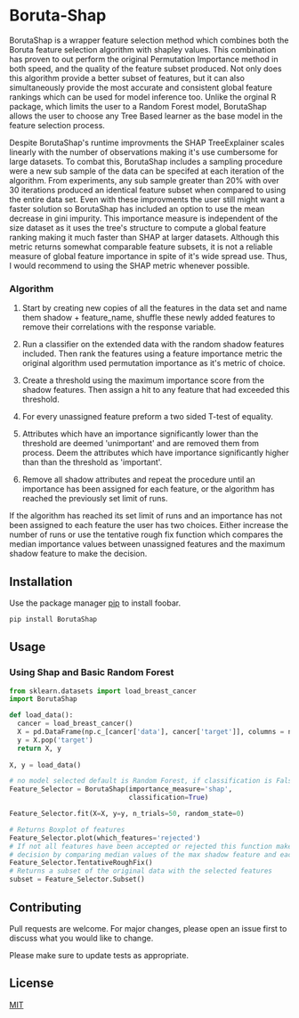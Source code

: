 # Boruta-Shap
BorutaShap is a wrapper feature selection method which combines both the Boruta feature selection algorithm with shapley values. This combination has proven to out perform the original Permutation Importance method in both speed, and the quality of the feature subset produced. Not only does this algorithm provide a better subset of features, but it can also simultaneously provide the most accurate and consistent global feature rankings which can be used for model inference too. Unlike the orginal R package, which limits the user to a Random Forest model, BorutaShap allows the user to choose any Tree Based learner as the base model in the feature selection process.

Despite BorutaShap's runtime improvments the SHAP TreeExplainer scales linearly with the number of observations making it's use cumbersome for large datasets. To combat this, BorutaShap includes a sampling procedure were a new sub sample of the data can be specifed at each iteration of the algorithm. From experiments, any sub sample greater than 20% with over 30 iterations produced an identical feature subset when compared to using the entire data set. Even with these improvments the user still might want a faster solution so BorutaShap has included an option to use the mean decrease in gini impurity. This importance measure is independent of the size dataset as it uses the tree's structure to compute a global feature ranking making it much faster than SHAP at larger datasets. Although this metric returns somewhat comparable feature subsets, it is not a reliable measure of global feature importance in spite of it's wide spread use. Thus, I would recommend to using the SHAP metric whenever possible.

### Algorithm

1. Start by creating new copies of all the features in the data set and name them shadow + feature_name, shuffle these newly added features to remove their correlations with the response variable.

2. Run a classifier on the extended data with the random shadow features included. Then rank the features using a feature importance metric the original algorithm used permutation importance as it's metric of choice.

3. Create a threshold using the maximum importance score from the shadow features. Then assign a hit to any feature that had exceeded this threshold.

4. For every unassigned feature preform a two sided T-test of equality.

5. Attributes which have an importance significantly lower than the threshold are deemed 'unimportant' and are removed them from process. Deem the attributes which have importance significantly higher than than the threshold as 'important'.

6. Remove all shadow attributes and repeat the procedure until an importance has been assigned for each feature, or the algorithm has reached the previously set limit of runs.

If the algorithm has reached its set limit of runs and an importance has not been assigned to each feature the user has two choices. Either increase the number of runs or use the tentative rough fix function which compares the median importance values between unassigned features and the maximum shadow feature to make the decision.



## Installation

Use the package manager [pip](https://pip.pypa.io/en/stable/) to install foobar.

```bash
pip install BorutaShap
```


## Usage
### Using Shap and Basic Random Forest 
```python
from sklearn.datasets import load_breast_cancer
import BorutaShap

def load_data():
  cancer = load_breast_cancer()
  X = pd.DataFrame(np.c_[cancer['data'], cancer['target']], columns = np.append(cancer['feature_names'], ['target']))
  y = X.pop('target')
  return X, y
  
X, y = load_data()

# no model selected default is Random Forest, if classification is False it is a Regression problem
Feature_Selector = BorutaShap(importance_measure='shap',
                              classification=True)

Feature_Selector.fit(X=X, y=y, n_trials=50, random_state=0)

# Returns Boxplot of features
Feature_Selector.plot(which_features='rejected')
# If not all features have been accepted or rejected this function makes a
# decision by comparing median values of the max shadow feature and each tentative feature
Feature_Selector.TentativeRoughFix()
# Returns a subset of the original data with the selected features
subset = Feature_Selector.Subset()
```



## Contributing
Pull requests are welcome. For major changes, please open an issue first to discuss what you would like to change.

Please make sure to update tests as appropriate.

## License
[MIT](https://choosealicense.com/licenses/mit/)
